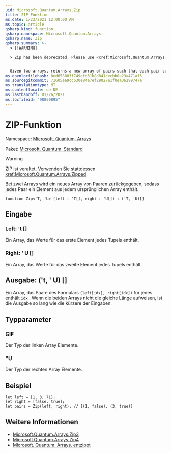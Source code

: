 ```yaml
---
uid: Microsoft.Quantum.Arrays.Zip
title: ZIP-Funktion
ms.date: 1/23/2021 12:00:00 AM
ms.topic: article
qsharp.kind: function
qsharp.namespace: Microsoft.Quantum.Arrays
qsharp.name: Zip
qsharp.summary: >-
  > [!WARNING]

  > Zip has been deprecated. Please use <xref:Microsoft.Quantum.Arrays.Zipped> instead.


  Given two arrays, returns a new array of pairs such that each pair contains an element from each original array.
ms.openlocfilehash: 8ed658003f749efd31b8d841cecbb0a23a471af5
ms.sourcegitcommit: 71605ea9cc630e84e7ef29027e1f0ea06299747e
ms.translationtype: MT
ms.contentlocale: de-DE
ms.lasthandoff: 01/26/2021
ms.locfileid: "98850895"
---
```

# <a name="zip-function"></a>ZIP-Funktion

Namespace: [Microsoft. Quantum. Arrays](xref:Microsoft.Quantum.Arrays)

Paket: [Microsoft. Quantum. Standard](https://nuget.org/packages/Microsoft.Quantum.Standard)


> [!WARNING]
> ZIP ist veraltet. Verwenden Sie stattdessen <xref:Microsoft.Quantum.Arrays.Zipped>.

Bei zwei Arrays wird ein neues Array von Paaren zurückgegeben, sodass jedes Paar ein Element aus jedem ursprünglichen Array enthält.

```qsharp
function Zip<'T, 'U> (left : 'T[], right : 'U[]) : ('T, 'U)[]
```


## <a name="input"></a>Eingabe

### <a name="left--t"></a>Left: 't []

Ein Array, das Werte für das erste Element jedes Tupels enthält.


### <a name="right--u"></a>Right: ' U []

Ein Array, das Werte für das zweite Element jedes Tupels enthält.



## <a name="output--tu"></a>Ausgabe: ('t, ' U) []

Ein Array, das Paare des Formulars `(left[idx], right[idx])` für jedes enthält `idx` . Wenn die beiden Arrays nicht die gleiche Länge aufweisen, ist die Ausgabe so lang wie die kürzere der Eingaben.

## <a name="type-parameters"></a>Typparameter

### <a name="t"></a>GIF

Der Typ der linken Array Elemente.
### <a name="u"></a>"U

Der Typ der rechten Array Elemente.

## <a name="example"></a>Beispiel

```qsharp
let left = [1, 3, 71];
let right = [false, true];
let pairs = Zip(left, right); // [(1, false), (3, true)]
```

## <a name="see-also"></a>Weitere Informationen

- [Microsoft.Quantum.Arrays.Zip3](xref:Microsoft.Quantum.Arrays.Zip3)
- [Microsoft.Quantum.Arrays.Zip4](xref:Microsoft.Quantum.Arrays.Zip4)
- [Microsoft. Quantum. Arrays. entzippt](xref:Microsoft.Quantum.Arrays.Unzipped)